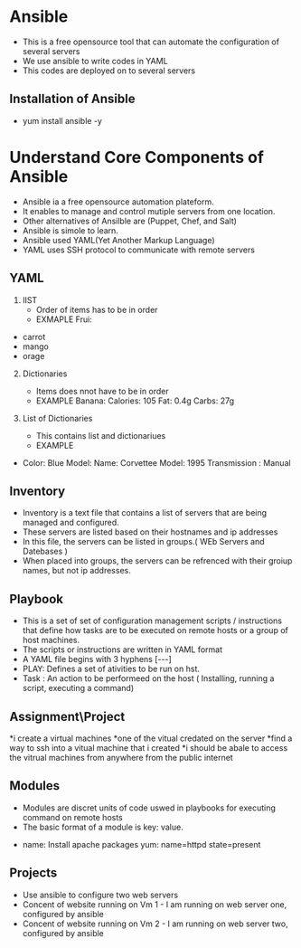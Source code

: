 # Ansible

- This is a free opensource tool that can automate the configuration of several servers
- We use ansible to write codes in YAML
- This codes are deployed on to several servers

## Installation of Ansible

- yum install ansible -y

# Understand Core Components of Ansible

* Ansible ia a free opensource automation plateform.
* It enables to manage and control mutiple servers from one location.
* Other alternatives of Ansilble are (Puppet, Chef, and Salt)
* Ansible is simole to learn.
* Ansible used YAML(Yet Another Markup Language)
* YAML uses SSH protocol to communicate with remote servers

## YAML 
1. lIST 
   * Order of items has to be in order 
   * EXMAPLE
Frui: 
- carrot
- mango 
- orage 
2. Dictionaries 
   * Items does nnot have to be in order 
   * EXAMPLE
Banana:
  Calories: 105
  Fat: 0.4g
  Carbs: 27g

3. List of Dictionaries 
   * This contains list and dictionariues 
   * EXAMPLE

 -   Color: Blue 
     Model:
       Name: Corvettee
       Model: 1995
     Transmission : Manual
     
## Inventory

* Inventory is a text file that contains  a list of servers that are being managed and configured.
* These servers are listed based on their hostnames and ip addresses
* In this file, the servers can be listed in groups.( WEb Servers and Datebases )
* When placed into groups, the servers can be refrenced with their groiup names, but not ip addresses.

## Playbook

* This is a set of set of configuration management scripts / instructions that define how tasks are to be executed on remote hosts or a group of host machines.
* The scripts or instructions are written in YAML format
* A YAML file begins with 3 hyphens [---]
* PLAY: Defines a set of ativities to be run on hst. 
* Task : An action to be performeed on the host ( Installing, running a script, executing a command)

## Assignment\Project

*i create a virtual machines
*one of the vitual credated on the server
*find a way to ssh into a vitual machine that i created
*i should be abale to access the vitrual machines from anywhere from the public internet

## Modules

* Modules are discret units of code uswed in playbooks for executing command on remote hosts
* The basic format of a module is key: value.

- name: Install apache packages
  yum:   name=httpd  state=present

## Projects

* Use ansible to configure two web servers
* Concent of website running on Vm 1 - I am running on web server one, configured by ansible
* Concent of website running on Vm 2 - I am running on web server two, configured by ansible
